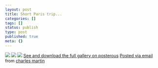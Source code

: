 ```yaml
---
layout: post
title: Short Paris trip...
categories: []
tags: []
status: publish
type: post
published: true
meta: {}
---
```


<!-- TODO: double post, posterous version -->

[![](http://posterous.com/getfile/files.posterous.com/charlesmartin/cAPz6MwYvF9o8VImi2NtVW7pHyBMP78XMILe8oZEn8RifhocgZ5L9nndeStW/photo_1.jpg.scaled.500.jpg)](http://posterous.com/getfile/files.posterous.com/charlesmartin/iuYL7dYMCbw8ssdBVBIMZh3dbHOkJzvVwNiywEBhnm2F3ZFqE30vreYC7FCz/photo_1.jpg.scaled.1000.jpg) 
[![](http://posterous.com/getfile/files.posterous.com/charlesmartin/7IApfJ66gDiwlnDKI6z3HknaflDZj9KLgsC3Oy379faMlxiy0DgUJR751puE/photo_2.jpg.scaled.500.jpg)](http://posterous.com/getfile/files.posterous.com/charlesmartin/gVoD9fRMujOCxV8sZTuph3rPQMbEDRjEf6lbYFTMG6fPr7Ced6DUt0NsPU5A/photo_2.jpg.scaled.1000.jpg) 
[![](http://posterous.com/getfile/files.posterous.com/charlesmartin/1pE7Tybf00iPuBVSZGSfGe9vrjq9XQTGsBckYoc0OUdiuYEiRpfpAg4DoPmv/photo_3.jpg.scaled.500.jpg)](http://posterous.com/getfile/files.posterous.com/charlesmartin/E3boz41T9YP1m9W9enAnT8A8m18Q3pxwvPHAFTQxu4AH0QxihiMzDFZrvq2q/photo_3.jpg.scaled.1000.jpg) 
[See and download the full gallery on posterous](http://charlesmartin.posterous.com/short-paris-trip) 
[Posted via email](http://posterous.com)  from 
[charles martin](http://charlesmartin.posterous.com/short-paris-trip)
